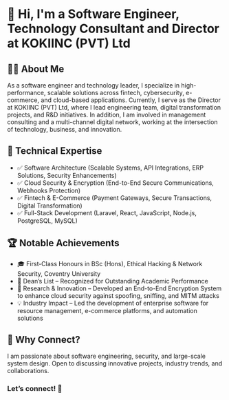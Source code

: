 # 👋 Hi, I'm a Software Engineer, Technology Consultant and Director at KOKIINC (PVT) Ltd

## 🧑‍💼 About Me

As a software engineer and technology leader, I specialize in high-performance, scalable solutions across fintech, cybersecurity, e-commerce, and cloud-based applications.
Currently, I serve as the Director at KOKIINC (PVT) Ltd, where I lead engineering team, digital transformation projects, and R&D initiatives. In addition, I am involved in management consulting and a multi-channel digital network, working at the intersection of technology, business, and innovation.

## 🔹 Technical Expertise
- ✅ Software Architecture (Scalable Systems, API Integrations, ERP Solutions, Security Enhancements)
- ✅ Cloud Security & Encryption (End-to-End Secure Communications, Webhooks Protection)
- ✅ Fintech & E-Commerce (Payment Gateways, Secure Transactions, Digital Transformation)
- ✅ Full-Stack Development (Laravel, React, JavaScript, Node.js, PostgreSQL, MySQL)

## 🏆 Notable Achievements
- 🎓 First-Class Honours in BSc (Hons), Ethical Hacking & Network Security, Coventry University
- 🏅 Dean’s List – Recognized for Outstanding Academic Performance
- 🔬 Research & Innovation – Developed an End-to-End Encryption System to enhance cloud security against spoofing, sniffing, and MITM attacks
- 💡 Industry Impact – Led the development of enterprise software for resource management, e-commerce platforms, and automation solutions

## 📌 Why Connect?
I am passionate about software engineering, security, and large-scale system design. Open to discussing innovative projects, industry trends, and collaborations.

### Let’s connect! 🚀
